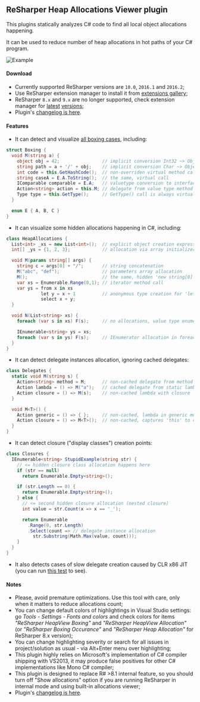 ﻿ReSharper Heap Allocations Viewer plugin
----------------------------------------

This plugins statically analyzes C# code to find all local object allocations happening.

It can be used to reduce number of heap allocations in hot paths of your C# program.

![Example](https://raw.githubusercontent.com/controlflow/resharper-heapview/master/Content/Example.png)

#### Download

* Currently supported ReSharper versions are `10.0`, `2016.1` and `2016.2`;
* Use ReSharper extension manager to install it from [extensions gallery](http://resharper-plugins.jetbrains.com/packages/Resharper.HeapView.R100/);
* ReSharper `8.x` and `9.x` are no longer supported, check extension manager for [latest](http://resharper-plugins.jetbrains.com/packages/Resharper.HeapView/) [versions](http://resharper-plugins.jetbrains.com/packages/Resharper.HeapView.R90/);
* Plugin's [changelog is here](Content/Changelog.md).

#### Features

* It can detect and visualize [all boxing cases](http://stackoverflow.com/questions/7995606/boxing-occurrence-in-c-sharp), including:
```c#
struct Boxing {
  void M(string a) {
    object obj = 42;                // implicit conversion Int32 ~> Object
    string path = a + '/' + obj;    // implicit conversion Char ~> Object
    int code = this.GetHashCode();  // non-overriden virtual method call on struct
    string caseA = E.A.ToString();  // the same, virtual call
    IComparable comparable = E.A;   // valuetype conversion to interface type
    Action<string> action = this.M; // delegate from value type method
    Type type = this.GetType();     // GetType() call is always virtual
  }

  enum E { A, B, C }
}
```
* It can visualize some hidden allocations happening in C#, including:
```c#
class HeapAllocations {
  List<int> _xs = new List<int>();  // explicit object creation expressions
  int[] _ys = {1, 2, 3};            // allocation via array initializer syntax

  void M(params string[] args) {
    string c = args[0] + "/";       // string concatenation
    M("abc", "def");                // parameters array allocation
    M();                            // the same, hidden 'new string[0]'
    var xs = Enumerable.Range(0,1); // iterator method call
    var ys = from x in xs
             let y = x + 1          // anonymous type creation for 'let'
             select x + y;
  }

  void N(List<string> xs) {
    foreach (var s in xs) F(s);     // no allocations, value type enumerator

    IEnumerable<string> ys = xs;
    foreach (var s in ys) F(s);     // IEnumerator allocation in foreach
  }
}
```
* It can detect delegate instances allocation, ignoring cached delegates:
```c#
class Delegates {
  static void M(string s) {
    Action<string> method = M;      // non-cached delegate from method group
    Action lambda = () => M("a");   // cached delegate from static lambda
    Action closure = () => M(s);    // non-cached lambda with closure 's'
  }

  void M<T>() {
    Action generic = () => { };     // non-cached, lambda in generic method
    Action closure = () => M<T>();  // non-cached, captures 'this' to closure
  }
}
```
* It can detect closure ("display classes") creation points:
```c#
class Closures {
  IEnumerable<string> StupidExample(string str) {
    // <= hidden closure class allocation happens here
    if (str == null)
      return Enumerable.Empty<string>();

    if (str.Length == 0) {
      return Enumerable.Empty<string>();
    } else {
      // <= second hidden closure allocation (nested closure)
      int value = str.Count(x => x == '_');

      return Enumerable
        .Range(0, str.Length)
        .Select(count => // delegate instance allocation
          str.Substring(Math.Max(value, count)));
    }
  }
}
```
* It also detects cases of slow delegate creation caused by CLR x86 JIT (you can run [this test](ReSharper.HeapView/Tests/Data/Daemon/SlowDelegates01.cs) to see).

#### Notes

* Please, avoid premature optimizations. Use this tool with care, only when it matters to reduce allocations count;
* You can change default colors of highlightings in Visual Studio settings: go *Tools* - *Settings* - *Fonts and colors*
  and check colors for items *"ReSharper HeapView Boxing"* and *"ReSharper HeapView Allocation"*
  (or *"ReSharper Boxing Occurance"* and *"ReSharper Heap Allocation"* for ReSharper 8.x version);
* You can change highlighting severity or search for all issues in project/solution as usual - via Alt+Enter menu over highlighting;
* This plugin highly relies on Microsoft's implementation of C# compiler shipping with VS2013,
  it may produce false positives for other C# implementations like Mono C# compiler;
* This plugin is designed to replace R# >8.1 internal feature, so you should turn off "Show allocations"
  option if you are running ReSharper in internal mode and using built-in allocations viewer;
* Plugin's [changelog is here](Content/Changelog.md).